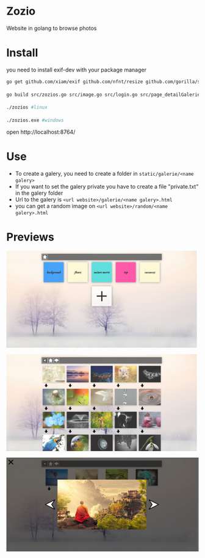 Zozio
=====

Website in golang to browse photos

Install
=======
you need to install exif-dev with your package manager

```bash
go get github.com/xiam/exif github.com/nfnt/resize github.com/gorilla/sessions github.com/gorilla/mux github.com/disintegration/imaging

go build src/zozios.go src/image.go src/login.go src/page_detailGalerie.go src/page_galerie.go src/page_index.go src/randomImage.go

./zozios #linux

./zozios.exe #windows
```

open http://localhost:8764/

Use
===

 * To create a galery, you need to create a folder in `static/galerie/<name galery>`
 * If you want to set the galery private you have to create a file "private.txt" in the galery folder 
 * Url to the galery is `<url website>/galerie/<name galery>.html `
 * you can get a random image on `<url website>/random/<name galery>.html `

Previews
========

![capture](static/readme/photos.png)

![capture](static/readme/albums.jpg)

![capture](static/readme/big_photo.jpg)
